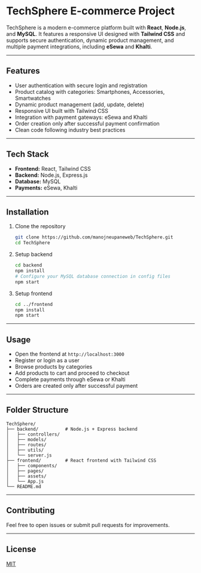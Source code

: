 

# TechSphere E-commerce Project

TechSphere is a modern e-commerce platform built with **React**, **Node.js**, and **MySQL**. It features a responsive UI designed with **Tailwind CSS** and supports secure authentication, dynamic product management, and multiple payment integrations, including **eSewa** and **Khalti**.

---

## Features

* User authentication with secure login and registration
* Product catalog with categories: Smartphones, Accessories, Smartwatches
* Dynamic product management (add, update, delete)
* Responsive UI built with Tailwind CSS
* Integration with payment gateways: eSewa and Khalti
* Order creation only after successful payment confirmation
* Clean code following industry best practices

---

## Tech Stack

* **Frontend:** React, Tailwind CSS
* **Backend:** Node.js, Express.js
* **Database:** MySQL
* **Payments:** eSewa, Khalti

---

## Installation

1. Clone the repository

   ```bash
   git clone https://github.com/manojneupaneweb/TechSphere.git
   cd TechSphere
   ```

2. Setup backend

   ```bash
   cd backend
   npm install
   # Configure your MySQL database connection in config files
   npm start
   ```

3. Setup frontend

   ```bash
   cd ../frontend
   npm install
   npm start
   ```

---

## Usage

* Open the frontend at `http://localhost:3000`
* Register or login as a user
* Browse products by categories
* Add products to cart and proceed to checkout
* Complete payments through eSewa or Khalti
* Orders are created only after successful payment

---

## Folder Structure

```
TechSphere/
├── backend/          # Node.js + Express backend
│   ├── controllers/
│   ├── models/
│   ├── routes/
│   ├── utils/
│   └── server.js
├── frontend/         # React frontend with Tailwind CSS
│   ├── components/
│   ├── pages/
│   ├── assets/
│   └── App.js
└── README.md
```

---

## Contributing

Feel free to open issues or submit pull requests for improvements.

---

## License

[MIT](LICENSE)


